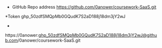 * GitHub Repo address
https://github.com/0anower/coursework-SaaS.git

*Token
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

*
https://0anower: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@github.com/0anower/coursework-SaaS.git 